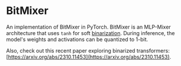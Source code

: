 # BitMixer

An implementation of BitMixer in PyTorch. BitMixer is an MLP-Mixer architecture that uses `tanh` for soft [binarization](https://arxiv.org/abs/1602.02830). During inference, the model's weights and activations can be quantized to 1-bit.

Also, check out this recent paper exploring binarized transformers: [https://arxiv.org/abs/2310.11453](https://arxiv.org/abs/2310.11453).
